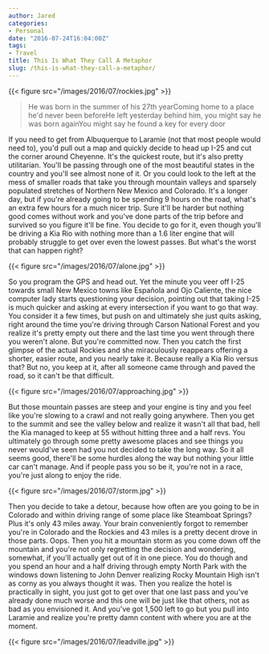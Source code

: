 ```yaml
---
author: Jared
categories:
- Personal
date: "2016-07-24T16:04:00Z"
tags:
- Travel
title: This Is What They Call A Metaphor
slug: /this-is-what-they-call-a-metaphor/
---
```

{{< figure src="/images/2016/07/rockies.jpg" >}}

> He was born in the summer of his 27th yearComing home to a place he'd never been beforeHe left yesterday behind him, you might say he was born againYou might say he found a key for every door

If you need to get from Albuquerque to Laramie (not that most people would need to), you'd pull out a map and quickly decide to head up I-25 and cut the corner around Cheyenne. It's the quickest route, but it's also pretty utilitarian. You'll be passing through one of the most beautiful states in the country and you'll see almost none of it. Or you could look to the left at the mess of smaller roads that take you through mountain valleys and sparsely populated stretches of Northern New Mexico and Colorado. It's a longer day, but if you're already going to be spending 9 hours on the road, what's an extra few hours for a much nicer trip. Sure it'll be harder but nothing good comes without work and you've done parts of the trip before and survived so you figure it'll be fine. You decide to go for it, even though you'll be driving a Kia Rio with nothing more than a 1.6 liter engine that will probably struggle to get over even the lowest passes. But what's the worst that can happen right?

{{< figure src="/images/2016/07/alone.jpg" >}}

So you program the GPS and head out. Yet the minute you veer off I-25 towards small New Mexico towns like Española and Ojo Caliente, the nice computer lady starts questioning your decision, pointing out that taking I-25 is much quicker and asking at every intersection if you want to go that way. You consider it a few times, but push on and ultimately she just quits asking, right around the time you're driving through Carson National Forest and you realize it's pretty empty out there and the last time you went through there you weren't alone. But you're committed now. Then you catch the first glimpse of the actual Rockies and she miraculously reappears offering a shorter, easier route, and you nearly take it. Because really a Kia Rio versus that? But no, you keep at it, after all someone came through and paved the road, so it can't be that difficult.

{{< figure src="/images/2016/07/approaching.jpg" >}}

But those mountain passes are steep and your engine is tiny and you feel like you're slowing to a crawl and not really going anywhere. Then you get to the summit and see the valley below and realize it wasn't all that bad, hell the Kia managed to keep at 55 without hitting three and a half revs. You ultimately go through some pretty awesome places and see things you never would've seen had you not decided to take the long way. So it all seems good, there'll be some hurdles along the way but nothing your little car can't manage. And if people pass you so be it, you're not in a race, you're just along to enjoy the ride.

{{< figure src="/images/2016/07/storm.jpg" >}}

Then you decide to take a detour, because how often are you going to be in Colorado and within driving range of some place like Steamboat Springs? Plus it's only 43 miles away. Your brain conveniently forgot to remember you're in Colorado and the Rockies and 43 miles is a pretty decent drove in those parts. Oops. Then you hit a mountain storm as you come down off the mountain and you're not only regretting the decision and wondering, somewhat, if you'll actually get out of it in one piece. You do though and you spend an hour and a half driving through empty North Park with the windows down listening to John Denver realizing Rocky Mountain High isn't as corny as you always thought it was. Then you realize the hotel is practically in sight, you just got to get over that one last pass and you've already done much worse and this one will be just like that others, not as bad as you envisioned it. And you've got 1,500 left to go but you pull into Laramie and realize you're pretty damn content with where you are at the moment.

{{< figure src="/images/2016/07/leadville.jpg" >}}